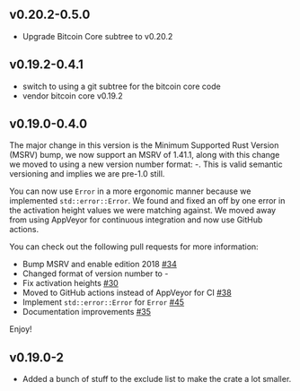 ## v0.20.2-0.5.0

* Upgrade Bitcoin Core subtree to v0.20.2

## v0.19.2-0.4.1

* switch to using a git subtree for the bitcoin core code
* vendor bitcoin core v0.19.2

## v0.19.0-0.4.0

The major change in this version is the Minimum Supported Rust Version (MSRV) bump, we now support
an MSRV of 1.41.1, along with this change we moved to using a new version number format:
<bitcoin-core-version>-<lib-version>. This is valid semantic versioning and implies we are pre-1.0
still.

You can now use `Error` in a more ergonomic manner because we implemented `std::error::Error`. We
found and fixed an off by one error in the activation height values we were matching against. We
moved away from using AppVeyor for continuous integration and now use GitHub actions.

You can check out the following pull requests for more information:

- Bump MSRV and enable edition 2018 [#34](https://github.com/rust-bitcoin/rust-bitcoinconsensus/pull/34)
- Changed format of version number to <bitcoin-core-version>-<this-lib-version>
- Fix activation heights [#30](https://github.com/rust-bitcoin/rust-bitcoinconsensus/pull/30)
- Moved to GitHub actions instead of AppVeyor for CI [#38](https://github.com/rust-bitcoin/rust-bitcoinconsensus/pull/38)
- Implement `std::error::Error` for `Error` [#45](https://github.com/rust-bitcoin/rust-bitcoinconsensus/pull/45)
- Documentation improvements [#35](https://github.com/rust-bitcoin/rust-bitcoinconsensus/pull/35/commits)

Enjoy!

## v0.19.0-2

- Added a bunch of stuff to the exclude list to make the crate a lot smaller.
